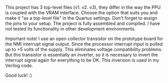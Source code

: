 This project has 3 top-level files (v1. v2. v3), they differ in the way the PPU is coupled with the VRAM interface. 
Choose the option that suits you and make it "as a top-level file" in the Quartus settings. 
Don't forget to assign the pins to your setup. The project is fully assembled and compiled.
I have not tested its functionality in other development environments.

Important note! I use an open collector transistor on the prototype board for the NMI interrupt signal output. 
Since the processor interrupt input is pulled up to +5 volts of the supply. 
This eliminates voltage compatibility problems. But this transistor is essentially an inverter, 
so it is necessary to invert the interrupt signal again for everything to be OK. 
This inversion is used in my Verilog code.

Good luck! :)
